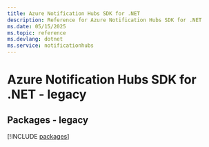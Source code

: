 ```yaml
---
title: Azure Notification Hubs SDK for .NET
description: Reference for Azure Notification Hubs SDK for .NET
ms.date: 05/15/2025
ms.topic: reference
ms.devlang: dotnet
ms.service: notificationhubs
---
```

# Azure Notification Hubs SDK for .NET - legacy
## Packages - legacy
[!INCLUDE [packages](notification-hubs-index.md)]